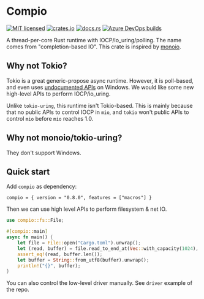 # Compio

[![MIT licensed](https://img.shields.io/badge/license-MIT-blue.svg)](https://github.com/Berrysoft/compio/blob/master/LICENSE)
[![crates.io](https://img.shields.io/crates/v/compio)](https://crates.io/crates/compio)
[![docs.rs](https://img.shields.io/badge/docs.rs-compio-latest)](https://docs.rs/compio)
[![Azure DevOps builds](https://strawberry-vs.visualstudio.com/compio/_apis/build/status/Berrysoft.compio?branch=master)](https://strawberry-vs.visualstudio.com/compio/_build)

A thread-per-core Rust runtime with IOCP/io_uring/polling.
The name comes from "completion-based IO".
This crate is inspired by [monoio](https://github.com/bytedance/monoio/).

## Why not Tokio?

Tokio is a great generic-propose async runtime.
However, it is poll-based, and even uses [undocumented APIs](https://notgull.net/device-afd/) on Windows.
We would like some new high-level APIs to perform IOCP/io_uring.

Unlike `tokio-uring`, this runtime isn't Tokio-based.
This is mainly because that no public APIs to control IOCP in `mio`,
and `tokio` won't public APIs to control `mio` before `mio` reaches 1.0.

## Why not monoio/tokio-uring?

They don't support Windows.

## Quick start

Add `compio` as dependency:

```
compio = { version = "0.8.0", features = ["macros"] }
```
Then we can use high level APIs to perform filesystem & net IO.

```rust
use compio::fs::File;

#[compio::main]
async fn main() {
    let file = File::open("Cargo.toml").unwrap();
    let (read, buffer) = file.read_to_end_at(Vec::with_capacity(1024), 0).await.unwrap();
    assert_eq!(read, buffer.len());
    let buffer = String::from_utf8(buffer).unwrap();
    println!("{}", buffer);
}
```

You can also control the low-level driver manually. See `driver` example of the repo.
